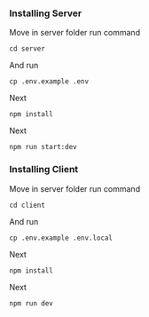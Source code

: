 ### Installing Server

Move in server folder run command

```
cd server
```

And run

```
cp .env.example .env
```

Next

```
npm install
```

Next

```
npm run start:dev
```

### Installing Client

Move in server folder run command

```
cd client
```

And run

```
cp .env.example .env.local
```

Next

```
npm install
```

Next

```
npm run dev
```
